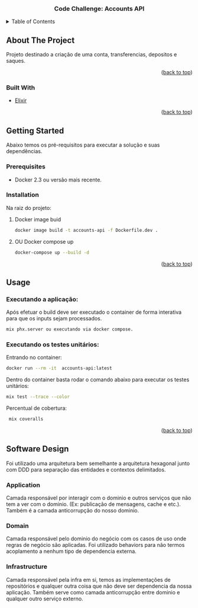 <div id="top"></div>
<!-- PROJECT LOGO -->
<br />
<div align="center">
<h3 align="center">Code Challenge: Accounts API</h3>
</div>


<!-- TABLE OF CONTENTS -->
<details>
  <summary>Table of Contents</summary>
  <ol>
    <li>
      <a href="#about-the-project">About The Project</a>
      <ul>
        <li><a href="#built-with">Built With</a></li>
      </ul>
    </li>
    <li>
      <a href="#getting-started">Getting Started</a>
      <ul>
        <li><a href="#prerequisites">Prerequisites</a></li>
        <li><a href="#installation">Installation</a></li>
      </ul>
    </li>
    <li><a href="#usage">Usage</a></li>
  </ol>
</details>



<!-- ABOUT THE PROJECT -->
## About The Project

Projeto destinado a criação de uma conta, transferencias, depositos e saques.

<p align="right">(<a href="#top">back to top</a>)</p>



### Built With

* [Elixir](https://elixir-lang.org/)

<p align="right">(<a href="#top">back to top</a>)</p>


<!-- GETTING STARTED -->
## Getting Started

Abaixo temos os pré-requisitos para executar a solução e suas dependências.

### Prerequisites

* Docker 2.3 ou versão mais recente.

### Installation
Na raiz do projeto:
1. Docker image buid
   ```sh
   docker image build -t accounts-api -f Dockerfile.dev . 
   ```
2. OU Docker compose up
   ```sh
   docker-compose up --build -d
   ```

<p align="right">(<a href="#top">back to top</a>)</p>


<!-- USAGE EXAMPLES -->
## Usage
### Executando a aplicação:
Após efetuar o build deve ser executado o container de forma interativa para que os inputs sejam processados.
   ```sh
   mix phx.server ou executando via docker compose.
   ```
### Executando os testes unitários:
Entrando no container:
   ```sh
   docker run --rm -it  accounts-api:latest
   ```
Dentro do container basta rodar o comando abaixo para executar os testes unitários:
   ```sh
   mix test --trace --color
   ```
   Percentual de cobertura:
  ```sh
   mix coveralls
   ```
<p align="right">(<a href="#top">back to top</a>)</p>

## Software Design
Foi utilizado uma arquitetura bem semelhante a arquitetura hexagonal junto com DDD para separação das entidades e contextos delimitados.

### Application 
Camada responsável por interagir com o dominio e outros serviços que não tem a ver com o dominio. (Ex: publicação de mensagens, cache e etc.). Também é a camada anticorrupção do nosso dominio.

### Domain
Camada responsável pelo dominio do negócio com os casos de uso onde regras de negócio são aplicadas. Foi utilizado behaviors para não termos acoplamento a nenhum tipo de dependencia externa.

### Infrastructure
Camada responsável pela infra em si, temos as implementações de repositórios e qualquer outra coisa que não deve ser dependencia da nossa aplicação. Também serve como camada anticorrupção entre dominio e qualquer outro serviço externo.
